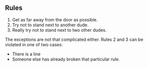 ## Rules

1. Get as far away from the door as possible.
2. Try not to stand next to another dude.
3. Really try not to stand next to two other dudes.

The exceptions are not that complicated either. Rules 2 and 3 can be violated in one of two cases:
- There is a line
- Someone else has already broken that particular rule.

